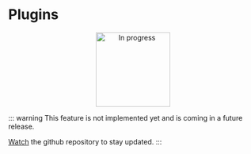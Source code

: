 # Plugins

<p style="text-align: center">
    <img src="/undraw_in_progress_ql66.svg" height="150" alt="In progress">
</p>

::: warning
This feature is not implemented yet and is coming in a future release.

[Watch](https://github.com/System-Glitch/goyave) the github repository to stay updated.
:::
